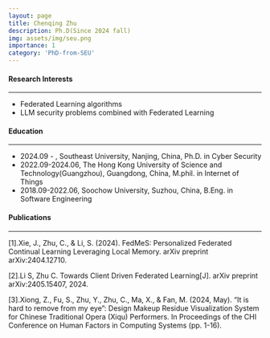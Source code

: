 ```yaml
---
layout: page
title: Chenqing Zhu
description: Ph.D(Since 2024 fall)
img: assets/img/seu.png
importance: 1
category: 'PhD-from-SEU'
---
```

#### Research Interests
---
- Federated Learning algorithms
- LLM security problems combined with Federated Learning

#### Education
---
- 2024.09 - , Southeast University, Nanjing, China, Ph.D. in Cyber Security
- 2022.09-2024.06, The Hong Kong University of Science and Technology(Guangzhou), Guangdong, China, M.phil. in Internet of Things
- 2018.09-2022.06, Soochow University, Suzhou, China, B.Eng. in Software Engineering

#### Publications
---
[1].Xie, J., Zhu, C., & Li, S. (2024). FedMeS: Personalized Federated Continual Learning Leveraging Local Memory. arXiv preprint arXiv:2404.12710.

[2].Li S, Zhu C. Towards Client Driven Federated Learning[J]. arXiv preprint arXiv:2405.15407, 2024.

[3].Xiong, Z., Fu, S., Zhu, Y., Zhu, C., Ma, X., & Fan, M. (2024, May). “It is hard to remove from my eye”: Design Makeup Residue Visualization System for Chinese Traditional Opera (Xiqu) Performers. In Proceedings of the CHI Conference on Human Factors in Computing Systems (pp. 1-16).
